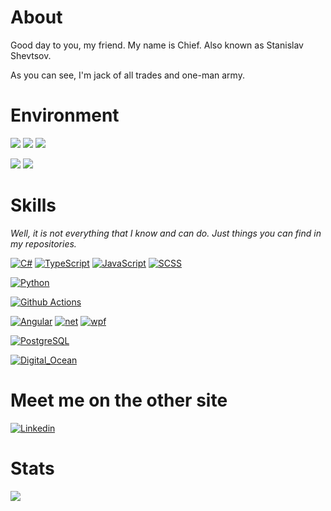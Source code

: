 # About
Good day to you, my friend.
My name is Chief. Also known as Stanislav Shevtsov.

As you can see, I'm jack of all trades and one-man army.

# Environment 
[![](https://img.shields.io/badge/OS-Windows-informational?labelColor=000000&logo=windows&logoColor=white&color=611e23)](https://www.microsoft.com/en-us/windows)
[![](https://img.shields.io/badge/OS-macOS-informational?labelColor=000000&logo=apple&logoColor=white&color=611e23)](https://www.apple.com/macos/)
[![](https://img.shields.io/badge/OS-Ubuntu-informational?labelColor=000000&logo=Ubuntu&logoColor=white&color=611e23)](https://ubuntu.com/)

[![](https://img.shields.io/badge/IDE-Visual%20Studio-informational?labelColor=000000&logo=Visual%20Studio&logoColor=white&color=611e23)](https://visualstudio.microsoft.com/)
[![](https://img.shields.io/badge/Editor-Visual%20Studio%20Code-informational?labelColor=000000&logo=Visual%20Studio&logoColor=white&color=611e23)](https://code.visualstudio.com/)

# Skills
*Well, it is not everything that I know and can do. Just things you can find in my repositories.*

[![C#](https://img.shields.io/badge/Language-C%23-informational?labelColor=000000&logo=C-Sharp&logoColor=white&color=611e23)](https://github.com/search?q=user%3AChiefNoir+csharp)
[![TypeScript](https://img.shields.io/badge/Language-TypeScript-informational?labelColor=000000&logo=TypeScript&logoColor=white&color=611e23)](https://github.com/search?q=user%3AChiefNoir+TypeScript)
[![JavaScript](https://img.shields.io/badge/Language-JavaScript-informational?labelColor=000000&logo=JavaScript&logoColor=white&color=611e23)](https://github.com/search?q=user%3AChiefNoir+JavaScript)
[![SCSS](https://img.shields.io/badge/Language-SCSS-informational?labelColor=000000&logo=sass&logoColor=white&color=611e23)](https://github.com/search?q=user%3AChiefNoir+JavaScript)

[![Python](https://img.shields.io/badge/Language-Python-informational?labelColor=000000&logo=Python&logoColor=white&color=611e23)](https://github.com/search?q=user%3AChiefNoir+Python)

[![Github Actions](https://img.shields.io/badge/CI-Github%20Actions-2088FF?labelColor=000000&logo=Github-Actions&logoColor=white&color=611e23)](https://github.com/search?q=user%3AChiefNoir+github-actions)

[![Angular](https://img.shields.io/badge/Framework-Angular-informational?labelColor=000000&logo=Angular&logoColor=white&color=611e23)](https://github.com/search?q=user%3AChiefNoir+angular)
[![net](https://img.shields.io/badge/Framework-.Net%20Core-informational?labelColor=000000&logo=microsoft&logoColor=white&color=611e23)](https://github.com/search?q=user%3AChiefNoir+csharp)
[![wpf](https://img.shields.io/badge/Framework-WPF-informational?labelColor=000000&logo=microsoft&logoColor=white&color=611e23)](https://github.com/search?q=user%3AChiefNoir+wpf)

[![PostgreSQL](https://img.shields.io/badge/Database-PostgreSQL-informational?labelColor=000000&logo=postgresql&logoColor=white&color=611e23)](https://github.com/search?q=user%3AChiefNoir+postgresql)

[![Digital_Ocean](https://img.shields.io/badge/Cloud-Digital_Ocean-informational?labelColor=000000&logo=DigitalOcean&logoColor=white&color=611e23)](https://cloud.digitalocean.com)


# Meet me on the other site
[![Linkedin](https://img.shields.io/badge/Chief-blue?logo=Linkedin&logoColor=white)](https://www.linkedin.com/in/stshevtsov/?locale=en_US)


# Stats
<a href="https://github.com/ChiefNoir/ChiefNoir">
  <img src="https://github-readme-stats.vercel.app/api/top-langs/?username=chiefnoir&langs_count=10&layout=compact" />
</a>
